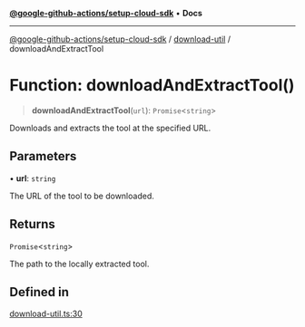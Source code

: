 [**@google-github-actions/setup-cloud-sdk**](../../README.md) • **Docs**

***

[@google-github-actions/setup-cloud-sdk](../../modules.md) / [download-util](../README.md) / downloadAndExtractTool

# Function: downloadAndExtractTool()

> **downloadAndExtractTool**(`url`): `Promise`\<`string`\>

Downloads and extracts the tool at the specified URL.

## Parameters

• **url**: `string`

The URL of the tool to be downloaded.

## Returns

`Promise`\<`string`\>

The path to the locally extracted tool.

## Defined in

[download-util.ts:30](https://github.com/google-github-actions/setup-cloud-sdk/blob/main/src/download-util.ts#L30)
